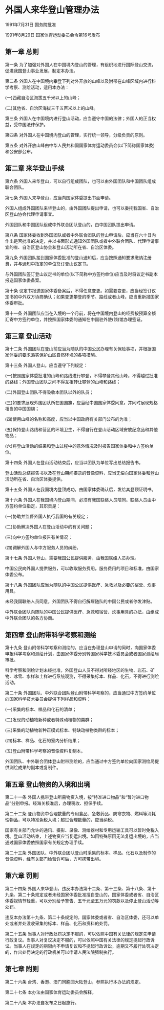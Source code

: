 # 外国人来华登山管理办法

1991年7月31日 国务院批准　

1991年8月29日 国家体育运动委员会令第16号发布　

## 第一章 总则

第一条 为了加强对外国人在中国境内登山的管理，有组织地进行国际登山交流，促进我国登山事业发展，制定本办法。

第二条 外国人在中国境内攀登下列对外开放的山峰以及附带在山峰区域内进行科学考察、测绘活动，适用本办法：

(一)西藏自治区海拔五千米以上的山峰；

(二)其他省、自治区海拔三千五百米以上的山峰。

第三条 外国人在中国境内进行登山活动，应当遵守中国的法律；外国人的正当权益，受中国法律保护。

第四条 对外国人在中国境内登山的管理，实行统一领导，分级负责的原则。

第五条 对外开放山峰由中华人民共和国国家体育运动委员会(以下简称国家体委)和公安部公布。

## 第二章 来华登山手续

第六条 外国人来华登山，可以自行组成团队，也可以由外国团队和中国团队组成联合团队。

第七条 外国人来华登山，应当向国家体委提出书面申请。

外国人组成外国团队来华登山的，由外国团队提出申请，也可以委托我国省、自治区登山协会代理申请事宜。

外国团队和中国团队组成中外联合团队登山的，由中国团队提出申请。

第八条 国家体委收到外国团队或者中外联合团队的登山申请后，应当在六十日内作出是否批准的决定，并以书面形式通知外国团队或者中外联合团队、代理申请事宜的省、自治区登山协会和登山活动所在省、自治区体委。

第九条 外国团队接到国家体委批准的登山通知后，应当按照通知要求缴纳注册费，并与通知中指定的单位签订登山议定书。

与外国团队签订登山议定书的单位(以下简称中方签约单位)应当及时将议定书副本报送国家体委备案。

第十条 议定书报送国家体委备案后，不得任意变更。如需要变更，应当经签订议定书的中外双方协商确认；如果变更攀登的季节、路线或者山峰，应当重新报国家体委审批。

第十一条 外国团队应当在入境的一个月前，将在中国境内登山的经费按预算全额汇寄中方签约单位，并按照国家体委的通知在中国驻外使(领)馆办理签证。

## 第三章 登山活动

第十二条 外国团队在登山前应当为随队的中国公民办理有关保险事项，并根据国家体委的要求落实保护山区自然环境的各项措施。

第十三条 外国人登山，应当遵守下列规定：

(一)按照国家体委批准的山峰和路线进行攀登，不得攀登其他山峰，不得越过批准的路线；外国登山团队之间不得互相转让攀登的山峰和路线；

(二)外国登山团队不得吸收本团队以外的队员；

(三)如要求展现外国团队所在国国旗，应当经中国国家体委同意，并同时展现规格相当的中国国旗；

(四)使用山峰的名称和高度，应当以中国政府有关部门公布的为准；

(五)保持登山路线和营区的环境卫生，不得自行在登山活动区域安放纪念品和其他物品；

(六)将登山活动的结果和登山过程中的意外情况及时报告国家体委和中方签约单位。

第十四条 外国人在登山活动结束后，应当以团队为单位写出总结报告书。

登山活动总结报告书以及在登山期间摄录的音像资料，应当无偿向国家体委和登山活动所在省、自治区体委提供。

第十五条 外国人在我国境内登顶成功，由国家体委确认后，发给其登顶证明书。

第十六条 外国人在我国境内登山期间，必须有我国联络人员陪同。联络人员由中方签约单位指定，其职责是：

(一)协助并监督外国人执行我国的有关规定；

(二)协助解决外国人在登山活动中的有关问题；

(三)向中方签约单位报告有关情况；

(四)调解外国人与中方服务人员的纠纷。

第十七条 外国人登山，需要我国公民提供服务，由我国联络人员办理。

中国公民向外国人提供服务，可以收取服务费用。服务费用的项目和标准，由国家体委公布。

第十八条 外国团队应当为随队的中国公民提供医疗、急救以及必要的宿营、炊事用具。

未经我国联络人员同意，外国团队不得自行解雇随队的中国公民或者停发津贴。

中外联合团队向随队的中国公民提供医疗、急救和宿营、炊事用具的办法，由组成中外联合团队的各方协商。

## 第四章 登山附带科学考察和测绘

第十九条 登山附带科学考察和测绘的，应当在办理登山申请的同时，向国家体委申报科学考察和测绘计划，由国家体委分别转国家科学技术委员会或者国家测绘局审批。

科学考察和测绘计划未经批准，外国登山人员不得对所经地区的生物、岩石、矿物、冰雪、水样和土样进行系统观测，不得采集标本、样品、化石，不得进行测绘活动。

第二十条 外国团队、中外联合团队登山附带科学考察的，应当通过中方签约单位向国家科学技术委员会提供下列样品和资料：

(一)采集的标本、样品和化石的清单；

(二)发现的动植物新种或者特殊动植物的类群；

(三)采集的动植物新种正模式标本、特缺动植物类群的标本；

(四)标本、样品、化石的室内分析结果；

(五)登山附带科学考察的音像资料复制本。

外国团队、中外联合团体登山附带测绘的，应当通过中方签约单位向国家测绘局提供测绘成果的副本或复制件。

## 第五章 登山物资的入境和出境

第二十一条 外国人携带登山所需物资入境，按“特准进口物品”和“暂时进口物品”分别申报。经海关核准后，办理税收、担保手续。

第二十二条 登山物资中合理数量的专用食品、急救药品、防寒衣物、燃料等消耗性物品，可以特准免税入境；超过合理数量的，应当纳税。

国家有关部门允许的通讯、摄影、录像、测绘器材和专用运输工具可以暂时免税入境。登山活动结束，上述物资应当复运出境。如因特殊原因无法复运出境的，应当通过国家体委依照国家有关规定办理手续。

第二十三条 外国团队、中外联合团队登山时采集的标本、样品、化石以及制作的音像资料，经有关部门检验许可后，方可携带出境。

## 第六章 罚则

第二十四条 外国人来华登山，违反本办法第十二条、第十三条、第十八条、第十九条、第二十条规定或者未经国家体委批准擅自登山的，国家体委或者省、自治区体委视情节轻重，可以分别给予警告、五千元至五万元的罚款以及停止登山活动等处罚。

违反本办法第十九条、第二十条规定的，国家体委或者省、自治区体委，还可以单处或者并处没收采集的标本、样品、化石和资料的处罚。

第二十五条 当事人对行政处罚决定不服的，可以依照中国有关法律的规定先申请行政复议。当事人对复议决定不服的，可以依照中国有关法律的规定提起行政诉讼。当事人在规定的期限内不申请复议和不提起行政诉讼，逾期又不履行处罚决定的，作出处罚决定的行政机关可以申请人民法院强制执行。

## 第七章 附则

第二十六条 台湾、香港、澳门同胞回大陆登山，参照执行本办法的规定。

第二十七条 本办法由国家体育运动委员会解释。

第二十八条 本办法自发布之日起施行。
